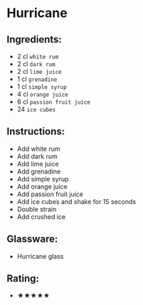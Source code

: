 # Hurricane

## Ingredients:
- 2 cl `white rum`
- 2 cl `dark rum`
- 2 cl `lime juice`
- 1 cl `grenadine`
- 1 cl `simple syrup`
- 4 cl `orange juice`
- 6 cl `passion fruit juice`
- 24 `ice cubes`

## Instructions:
- Add white rum
- Add dark rum
- Add lime juice
- Add grenadine
- Add simple syrup
- Add orange juice
- Add passion fruit juice
- Add ice cubes and shake for 15 seconds
- Double strain
- Add crushed ice

## Glassware:
- Hurricane glass

## Rating:
- ★★★★★